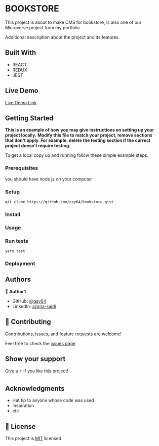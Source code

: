 # BOOKSTORE

This project is about to make CMS for bookstore, is also one of our Microverse project from my portfolio


Additional description about the project and its features.

## Built With

- REACT
- REDUX
- JEST

## Live Demo

[Live Demo Link](https://livedemo.com)


## Getting Started

**This is an example of how you may give instructions on setting up your project locally.**
**Modify this file to match your project, remove sections that don't apply. For example: delete the testing section if the currect project doesn't require testing.**


To get a local copy up and running follow these simple example steps.

### Prerequisites
you should have node js on your computer
### Setup
``` git
git clone https://github.com/azy64/bookstore.gist

```
### Install

### Usage

### Run tests
```yarn
yarn test

```

### Deployment



## Authors

👤 **Author1**

- GitHub: [@gay64](https://github.com/azy64)
- LinkedIn: [azaria-saidi](https://www.linkedin.com/in/azaria-saidi-524780112/)

## 🤝 Contributing

Contributions, issues, and feature requests are welcome!

Feel free to check the [issues page](../../issues/).

## Show your support

Give a ⭐️ if you like this project!

## Acknowledgments

- Hat tip to anyone whose code was used
- Inspiration
- etc

## 📝 License

This project is [MIT](./MIT.md) licensed.
